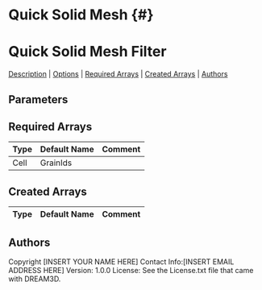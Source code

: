 
Quick Solid Mesh {#}
======
<h1 class="pHeading1">Quick Solid Mesh Filter</h1>
<p class="pCellBody">
<a href="../Filters/QuickSolidMesh.html#wp2">Description</a>
| <a href="../Filters/QuickSolidMesh.html#wp3">Options</a>
| <a href="../Filters/QuickSolidMesh.html#wp4">Required Arrays</a>
| <a href="../Filters/QuickSolidMesh.html#wp5">Created Arrays</a>
| <a href="../Filters/QuickSolidMesh.html#wp1">Authors</a> 

## Parameters ##

## Required Arrays ##

| Type | Default Name | Comment |
|------|--------------|---------|
| Cell | GrainIds |  |

## Created Arrays ##

| Type | Default Name | Comment |
|------|--------------|---------|

## Authors ##

Copyright [INSERT YOUR NAME HERE]
Contact Info:[INSERT EMAIL ADDRESS HERE]
Version: 1.0.0
License: See the License.txt file that came with DREAM3D.

